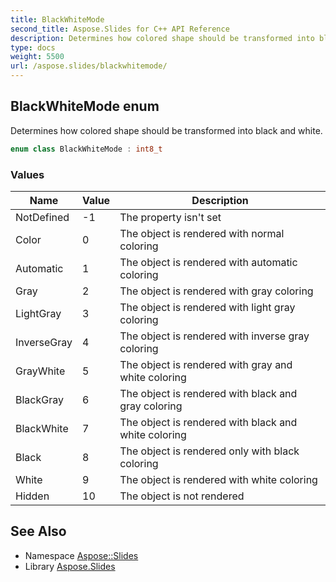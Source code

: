 ```yaml
---
title: BlackWhiteMode
second_title: Aspose.Slides for C++ API Reference
description: Determines how colored shape should be transformed into black and white.
type: docs
weight: 5500
url: /aspose.slides/blackwhitemode/
---
```

## BlackWhiteMode enum


Determines how colored shape should be transformed into black and white.

```cpp
enum class BlackWhiteMode : int8_t
```

### Values

| Name | Value | Description |
| --- | --- | --- |
| NotDefined | -1 | The property isn't set |
| Color | 0 | The object is rendered with normal coloring |
| Automatic | 1 | The object is rendered with automatic coloring |
| Gray | 2 | The object is rendered with gray coloring |
| LightGray | 3 | The object is rendered with light gray coloring |
| InverseGray | 4 | The object is rendered with inverse gray coloring |
| GrayWhite | 5 | The object is rendered with gray and white coloring |
| BlackGray | 6 | The object is rendered with black and gray coloring |
| BlackWhite | 7 | The object is rendered with black and white coloring |
| Black | 8 | The object is rendered only with black coloring |
| White | 9 | The object is rendered with white coloring |
| Hidden | 10 | The object is not rendered |

## See Also

* Namespace [Aspose::Slides](../)
* Library [Aspose.Slides](../../)